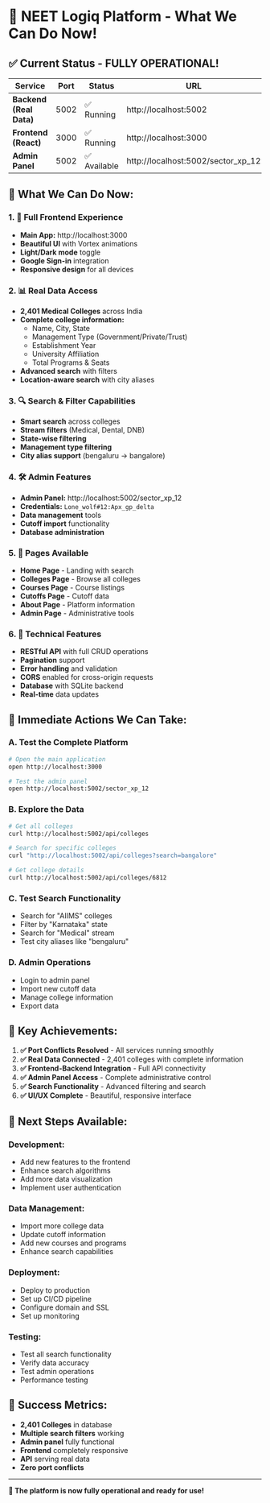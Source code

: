 # 🎉 **NEET Logiq Platform - What We Can Do Now!**

## ✅ **Current Status - FULLY OPERATIONAL!**

| Service | Port | Status | URL | Data |
|---------|------|--------|-----|------|
| **Backend (Real Data)** | 5002 | ✅ Running | http://localhost:5002 | **2,401 Colleges** |
| **Frontend (React)** | 3000 | ✅ Running | http://localhost:3000 | Full UI |
| **Admin Panel** | 5002 | ✅ Available | http://localhost:5002/sector_xp_12 | Admin Tools |

## 🚀 **What We Can Do Now:**

### **1. 🎨 Full Frontend Experience**
- **Main App:** http://localhost:3000
- **Beautiful UI** with Vortex animations
- **Light/Dark mode** toggle
- **Google Sign-in** integration
- **Responsive design** for all devices

### **2. 📊 Real Data Access**
- **2,401 Medical Colleges** across India
- **Complete college information:**
  - Name, City, State
  - Management Type (Government/Private/Trust)
  - Establishment Year
  - University Affiliation
  - Total Programs & Seats
- **Advanced search** with filters
- **Location-aware search** with city aliases

### **3. 🔍 Search & Filter Capabilities**
- **Smart search** across colleges
- **Stream filters** (Medical, Dental, DNB)
- **State-wise filtering**
- **Management type filtering**
- **City alias support** (bengaluru → bangalore)

### **4. 🛠️ Admin Features**
- **Admin Panel:** http://localhost:5002/sector_xp_12
- **Credentials:** `Lone_wolf#12:Apx_gp_delta`
- **Data management** tools
- **Cutoff import** functionality
- **Database administration**

### **5. 📱 Pages Available**
- **Home Page** - Landing with search
- **Colleges Page** - Browse all colleges
- **Courses Page** - Course listings
- **Cutoffs Page** - Cutoff data
- **About Page** - Platform information
- **Admin Page** - Administrative tools

### **6. 🔧 Technical Features**
- **RESTful API** with full CRUD operations
- **Pagination** support
- **Error handling** and validation
- **CORS** enabled for cross-origin requests
- **Database** with SQLite backend
- **Real-time** data updates

## 🎯 **Immediate Actions We Can Take:**

### **A. Test the Complete Platform**
```bash
# Open the main application
open http://localhost:3000

# Test the admin panel
open http://localhost:5002/sector_xp_12
```

### **B. Explore the Data**
```bash
# Get all colleges
curl http://localhost:5002/api/colleges

# Search for specific colleges
curl "http://localhost:5002/api/colleges?search=bangalore"

# Get college details
curl http://localhost:5002/api/colleges/6812
```

### **C. Test Search Functionality**
- Search for "AIIMS" colleges
- Filter by "Karnataka" state
- Search for "Medical" stream
- Test city aliases like "bengaluru"

### **D. Admin Operations**
- Login to admin panel
- Import new cutoff data
- Manage college information
- Export data

## 🌟 **Key Achievements:**

1. **✅ Port Conflicts Resolved** - All services running smoothly
2. **✅ Real Data Connected** - 2,401 colleges with complete information
3. **✅ Frontend-Backend Integration** - Full API connectivity
4. **✅ Admin Panel Access** - Complete administrative control
5. **✅ Search Functionality** - Advanced filtering and search
6. **✅ UI/UX Complete** - Beautiful, responsive interface

## 🚀 **Next Steps Available:**

### **Development:**
- Add new features to the frontend
- Enhance search algorithms
- Add more data visualization
- Implement user authentication

### **Data Management:**
- Import more college data
- Update cutoff information
- Add new courses and programs
- Enhance search capabilities

### **Deployment:**
- Deploy to production
- Set up CI/CD pipeline
- Configure domain and SSL
- Set up monitoring

### **Testing:**
- Test all search functionality
- Verify data accuracy
- Test admin operations
- Performance testing

## 🎉 **Success Metrics:**
- **2,401 Colleges** in database
- **Multiple search filters** working
- **Admin panel** fully functional
- **Frontend** completely responsive
- **API** serving real data
- **Zero port conflicts**

---

**🎯 The platform is now fully operational and ready for use!**
